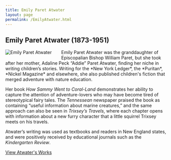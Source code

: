 ```yaml
---
title: Emily Paret Atwater
layout: page
permalink: /EmilyAtwater.html
---
```

## Emily Paret Atwater (1873-1951)
<div style="float: left;padding-right: 30px;padding-bottom: 15px;"><img src="https://elizajames.github.io/WLCB_draft/assets/img/EmilyAtwater.jpg" alt="Emily Paret Atwater"></div>
Emily Paret Atwater was the granddaughter of Episcopalian Bishop William Paret, but she took after her mother, Adaline Peck “Addie” Paret Atwater, finding her niche in writing children’s stories. Writing for the *New York Ledger*, the *Puritan*, *Nickel Magazine* and elsewhere, she also published children's fiction that merged adventure with nature education. 

Her book *How Sammy Went to Coral-Land* demonstrates her ability to capture the attention of adventure-lovers who may have become tired of stereotypical fairy tales. The *Tennessean* newspaper praised the book as containing “useful information about marine creatures,” and the same approach can also be seen in *Trixsey’s Travels*, where each chapter opens with information about a new furry character that a little squirrel Trixsey meets on his travels.

Atwater’s writing was used as textbooks and readers in New England states, and were positively received by educational journals such as the *Kindergarten Review*.

[View Atwater's Works](https://elizajames.github.io/WLCB_draft/browse.html#atwater)